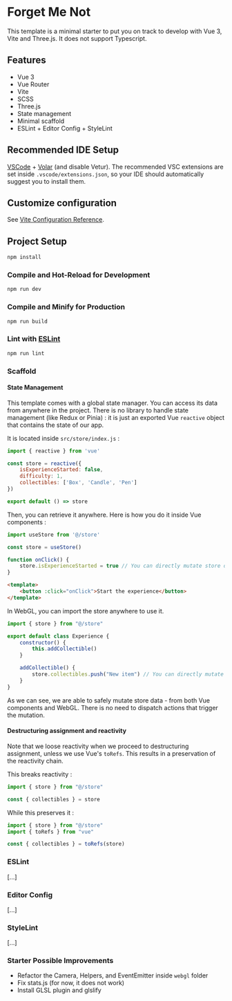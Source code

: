 # Forget Me Not
This template is a minimal starter to put you on track to develop with Vue 3, Vite and Three.js. It does not support Typescript.

## Features
- Vue 3
- Vue Router
- Vite
- SCSS
- Three.js
- State management
- Minimal scaffold
- ESLint + Editor Config + StyleLint

## Recommended IDE Setup
[VSCode](https://code.visualstudio.com/) + [Volar](https://marketplace.visualstudio.com/items?itemName=Vue.volar) (and disable Vetur). The recommended VSC extensions are set inside `.vscode/extensions.json`, so your IDE should automatically suggest you to install them.

## Customize configuration
See [Vite Configuration Reference](https://vitejs.dev/config/).

## Project Setup
```sh
npm install
```

### Compile and Hot-Reload for Development
```sh
npm run dev
```

### Compile and Minify for Production
```sh
npm run build
```

### Lint with [ESLint](https://eslint.org/)
```sh
npm run lint
```

### Scaffold
#### State Management
This template comes with a global state manager. You can access its data from anywhere in the project. There is no library to handle state management (like Redux or Pinia) : it is just an exported Vue `reactive` object that contains the state of our app.

It is located inside `src/store/index.js` :
```js
import { reactive } from 'vue'

const store = reactive({
    isExperienceStarted: false,
    difficulty: 1,
    collectibles: ['Box', 'Candle', 'Pen']
})

export default () => store
```

Then, you can retrieve it anywhere. Here is how you do it inside Vue components :
```js
import useStore from '@/store'

const store = useStore()

function onClick() {
    store.isExperienceStarted = true // You can directly mutate store data from here!
}
```

```html
<template>
    <button :click="onClick">Start the experience</button>
</template>
```

In WebGL, you can import the store anywhere to use it.
```js
import { store } from "@/store"

export default class Experience {
	constructor() {
        this.addCollectible()
    }

    addCollectible() {
        store.collectibles.push("New item") // You can directly mutate store data from here!
    }
}
```

As we can see, we are able to safely mutate store data - from both Vue components and WebGL. There is no need to dispatch actions that trigger the mutation.

#### Destructuring assignment and reactivity
Note that we loose reactivity when we proceed to destructuring assignment, unless we use Vue's `toRefs`. This results in a preservation of the reactivity chain.

This breaks reactivity :
```js
import { store } from "@/store"

const { collectibles } = store
```

While this preserves it :
```js
import { store } from "@/store"
import { toRefs } from "vue"

const { collectibles } = toRefs(store)
```

### ESLint
[...]

### Editor Config
[...]

### StyleLint
[...]

### Starter Possible Improvements
- Refactor the Camera, Helpers, and EventEmitter inside `webgl` folder
- Fix stats.js (for now, it does not work)
- Install GLSL plugin and glslify
